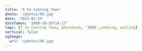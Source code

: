```yaml
---
title: '5 to Canning Town'
photo: '/photos/96.jpg'
date: '2023-01-15'
dateTaken: '2008-10-26T14:17'
tags: [5 to Canning Town, photobook, '2008',smoking, waiting]
vertical: false
ogImage:
  url: '/photos/96.jpg'
---
```

